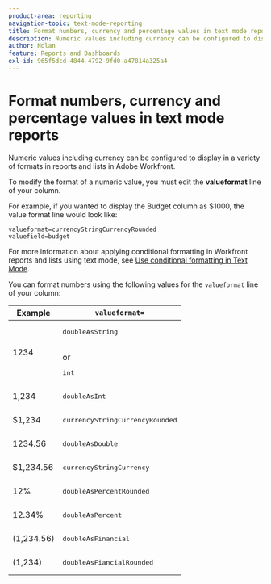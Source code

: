 ```yaml
---
product-area: reporting
navigation-topic: text-mode-reporting
title: Format numbers, currency and percentage values in text mode reports
description: Numeric values including currency can be configured to display in a variety of formats in reports and lists in Adobe Workfront.
author: Nolan
feature: Reports and Dashboards
exl-id: 965f5dcd-4844-4792-9fd0-a47814a325a4
---
```

# Format numbers, currency and percentage values in text mode reports

Numeric values including currency can be configured to display in a variety of formats in reports and lists in&nbsp;Adobe Workfront.

To modify the format of a numeric value, you must edit the&nbsp;**valueformat**&nbsp;line of your column.

For example, if you wanted to display the Budget column as $1000, the value format line would look like:

```
valueformat=currencyStringCurrencyRounded
valuefield=budget
```

For more information about applying conditional formatting in Workfront reports and lists using text mode, see [Use conditional formatting in Text Mode](../../../reports-and-dashboards/reports/text-mode/use-conditional-formatting-text-mode.md).

You can format numbers&nbsp;using the following values for the `valueformat` line of your column:

| Example | `valueformat=` |
|---|---|
| 1234 |<pre>doubleAsString</pre> <br>or <br><pre>int</pre> |
| 1,234 |<pre>doubleAsInt</pre> |
| $1,234 |<pre>currencyStringCurrencyRounded</pre> |
| 1234.56 |<pre>doubleAsDouble</pre> |
| $1,234.56 |<pre>currencyStringCurrency</pre> |
| 12% |<pre>doubleAsPercentRounded</pre> |
| 12.34% |<pre>doubleAsPercent</pre> |
| (1,234.56) |<pre>doubleAsFinancial</pre> |
| (1,234) |<pre>doubleAsFiancialRounded</pre> |
